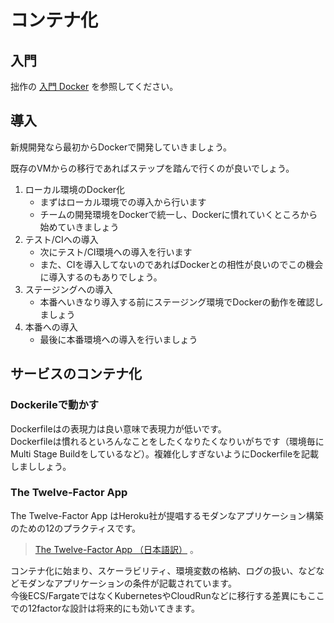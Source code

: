 # コンテナ化
## 入門
拙作の [入門 Docker](https://y-ohgi.github.io/introduction-docker/) を参照してください。

## 導入
新規開発なら最初からDockerで開発していきましょう。  

既存のVMからの移行であればステップを踏んで行くのが良いでしょう。

1. ローカル環境のDocker化
    - まずはローカル環境での導入から行います
    - チームの開発環境をDockerで統一し、Dockerに慣れていくところから始めていきましょう
2. テスト/CIへの導入
    - 次にテスト/CI環境への導入を行います
    - また、CIを導入してないのであればDockerとの相性が良いのでこの機会に導入するのもありでしょう。
3. ステージングへの導入
    - 本番へいきなり導入する前にステージング環境でDockerの動作を確認しましょう
4. 本番への導入
    - 最後に本番環境への導入を行いましょう

## サービスのコンテナ化
### Dockerileで動かす
Dockerfileはの表現力は良い意味で表現力が低いです。  
Dockerfileは慣れるといろんなことをしたくなりたくなりいがちです（環境毎にMulti Stage Buildをしているなど）。複雑化しすぎないようにDockerfileを記載しまししょう。

### The Twelve-Factor App
The Twelve-Factor App はHeroku社が提唱するモダンなアプリケーション構築のための12のプラクティスです。  

> [The Twelve-Factor App （日本語訳）](https://12factor.net/ja/) 。  

コンテナ化に始まり、スケーラビリティ、環境変数の格納、ログの扱い、などなどモダンなアプリケーションの条件が記載されています。  
今後ECS/FargateではなくKubernetesやCloudRunなどに移行する差異にもここでの12factorな設計は将来的にも効いてきます。
